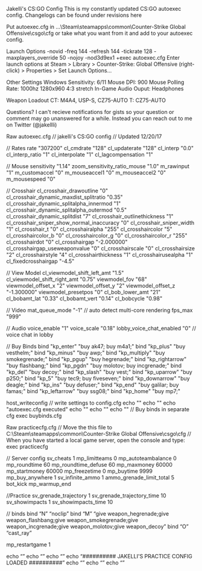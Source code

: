 Jakelli's CS:GO Config
This is my constantly updated CS:GO autoexec config. Changelogs can be found under revisions here

Put autoexec.cfg in ...\Steam\steamapps\common\Counter-Strike Global Offensive\csgo\cfg or take what you want from it and add to your autoexec config.

Launch Options
-novid -freq 144 -refresh 144 -tickrate 128 -maxplayers_override 50 -nojoy -nod3d9ex1 +exec autoexec.cfg
Enter launch options at Steam > Library > Counter-Strike: Global Offensive (right-click) > Properties > Set Launch Options...

Other Settings
Windows Sensitivity: 6/11
Mouse DPI: 900
Mouse Polling Rate: 1000hz
1280x960 4:3 stretch
In-Game Audio Ouput: Headphones

Weapon Loadout
CT: M4A4, USP-S, CZ75-AUTO
T: CZ75-AUTO

Questions?
I can't recieve notifications for gists so your question or comment may go unanswered for a while. Instead you can reach out to me on Twitter (@jakellli)

Raw
 autoexec.cfg
// jakelli's CS:GO config
// Updated 12/20/17

// Rates
rate "307200"
cl_cmdrate "128"
cl_updaterate "128"
cl_interp "0.0"
cl_interp_ratio "1"
cl_interpolate "1"
cl_lagcompensation "1"

// Mouse
sensitivity "1.14"
zoom_sensitivity_ratio_mouse "1.0"
m_rawinput "1"
m_customaccel "0"
m_mouseaccel1 "0"
m_mouseaccel2 "0"
m_mousespeed "0"

// Crosshair
cl_crosshair_drawoutline "0"
cl_crosshair_dynamic_maxdist_splitratio "0.35"
cl_crosshair_dynamic_splitalpha_innermod "1"
cl_crosshair_dynamic_splitalpha_outermod "0.5"
cl_crosshair_dynamic_splitdist "7"
cl_crosshair_outlinethickness "1"
cl_crosshair_sniper_show_normal_inaccuracy "0"
cl_crosshair_sniper_width "1"
cl_crosshair_t "0"
cl_crosshairalpha "255"
cl_crosshaircolor "5"
cl_crosshaircolor_b "0"
cl_crosshaircolor_g "0"
cl_crosshaircolor_r "255"
cl_crosshairdot "0"
cl_crosshairgap "-2.000000"
cl_crosshairgap_useweaponvalue "0"
cl_crosshairscale "0"
cl_crosshairsize "2"
cl_crosshairstyle "4"
cl_crosshairthickness "1"
cl_crosshairusealpha "1"
cl_fixedcrosshairgap "-4.5"

// View Model
cl_viewmodel_shift_left_amt "1.5"
cl_viewmodel_shift_right_amt "0.75"
viewmodel_fov "68"
viewmodel_offset_x "2"
viewmodel_offset_y "2"
viewmodel_offset_z "-1.300000"
viewmodel_presetpos "0"
cl_bob_lower_amt "21"
cl_bobamt_lat "0.33"
cl_bobamt_vert "0.14"
cl_bobcycle "0.98"

// Video
mat_queue_mode "-1" // auto detect multi-core rendering
fps_max "999"

// Audio
voice_enable "1"
voice_scale "0.18"
lobby_voice_chat_enabled "0" // voice chat in lobby

// Buy Binds
bind "kp_enter" "buy ak47; buy m4a1;"
bind "kp_plus" "buy vesthelm;"
bind "kp_minus" "buy awp;"
bind "kp_multiply" "buy smokegrenade;"
bind "kp_pgup" "buy hegrenade;"
bind "kp_rightarrow" "buy flashbang;"
bind "kp_pgdn" "buy molotov; buy incgrenade;"
bind "kp_del" "buy decoy;"
bind "kp_slash" "buy vest;"
bind "kp_uparrow" "buy p250;"
bind "kp_5" "buy tec9; buy fiveseven;"
bind "kp_downarrow" "buy deagle;"
bind "kp_ins" "buy defuser;"
bind "kp_end" "buy galilar; buy famas;"
bind "kp_leftarrow" "buy ssg08;"
bind "kp_home" "buy mp7;"

host_writeconfig // write settings to config.cfg
echo ""
echo ""
echo "autoexec.cfg executed"
echo ""
echo ""
echo ""
// Buy binds in separate cfg
exec buybinds.cfg

Raw
 practicecfg.cfg
// Move the this file to C:\Steam\steamapps\common\Counter-Strike Global Offensive\csgo\cfg
// When you have started a local game server, open the console and type: exec practicecfg

// Server config
sv_cheats 1
mp_limitteams 0
mp_autoteambalance 0
mp_roundtime 60
mp_roundtime_defuse 60
mp_maxmoney 60000
mp_startmoney 60000
mp_freezetime 0
mp_buytime 9999
mp_buy_anywhere 1
sv_infinite_ammo 1
ammo_grenade_limit_total 5
bot_kick
mp_warmup_end

//Practice
sv_grenade_trajectory 1
sv_grenade_trajectory_time 10
sv_showimpacts 1
sv_showimpacts_time 10

// binds
bind “N” “noclip”
bind “M” “give weapon_hegrenade;give weapon_flashbang;give weapon_smokegrenade;give weapon_incgrenade;give weapon_molotov;give weapon_decoy”
bind “O” “cast_ray”

mp_restartgame 1

echo “”
echo “”
echo “”
echo “########## JAKELLI'S PRACTICE CONFIG LOADED ##########”
echo “”
echo “”
echo “”
